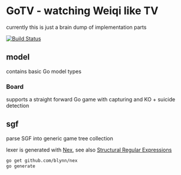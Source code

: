 # GoTV - watching Weiqi like TV

currently this is just a brain dump of implementation parts

[![Build Status](https://travis-ci.org/dgf/gotv.svg)](https://travis-ci.org/dgf/gotv)

## model

contains basic Go model types

### Board

supports a straight forward Go game with capturing and KO + suicide detection

## sgf

parse SGF into generic game tree collection

lexer is generated with [Nex], see also [Structural Regular Expressions]

```sh
go get github.com/blynn/nex
go generate
```

[Nex]: https://github.com/blynn/nex
[Structural Regular Expressions]: http://doc.cat-v.org/bell_labs/structural_regexps/se.pdf
